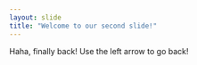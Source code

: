 ```yaml
---
layout: slide
title: "Welcome to our second slide!"
---
```

Haha, finally back!
Use the left arrow to go back!
